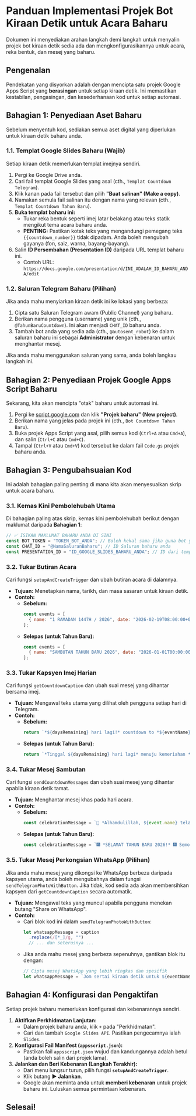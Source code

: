 # Panduan Implementasi Projek Bot Kiraan Detik untuk Acara Baharu

Dokumen ini menyediakan arahan langkah demi langkah untuk menyalin projek bot kiraan detik sedia ada dan mengkonfigurasikannya untuk acara, reka bentuk, dan mesej yang baharu.

## Pengenalan

Pendekatan yang disyorkan adalah dengan mencipta satu projek Google Apps Script yang **berasingan** untuk setiap kiraan detik. Ini memastikan kestabilan, pengasingan, dan kesederhanaan kod untuk setiap automasi.

## Bahagian 1: Penyediaan Aset Baharu

Sebelum menyentuh kod, sediakan semua aset digital yang diperlukan untuk kiraan detik baharu anda.

### 1.1. Templat Google Slides Baharu (Wajib)

Setiap kiraan detik memerlukan templat imejnya sendiri.

1.  Pergi ke Google Drive anda.
2.  Cari fail templat Google Slides yang asal (cth., `Templat Countdown Telegram`).
3.  Klik kanan pada fail tersebut dan pilih **"Buat salinan" (Make a copy)**.
4.  Namakan semula fail salinan itu dengan nama yang relevan (cth., `Templat Countdown Tahun Baru`).
5.  **Buka templat baharu ini:**
    *   Tukar reka bentuk seperti imej latar belakang atau teks statik mengikut tema acara baharu anda.
    *   **PENTING:** Pastikan kotak teks yang mengandungi pemegang teks `{{countdown_number}}` tidak dipadam. Anda boleh mengubah gayanya (fon, saiz, warna, bayang-bayang).
6.  Salin **ID Persembahan (Presentation ID)** daripada URL templat baharu ini.
    *   Contoh URL: `https://docs.google.com/presentation/d/INI_ADALAH_ID_BAHARU_ANDA/edit`

### 1.2. Saluran Telegram Baharu (Pilihan)

Jika anda mahu menyiarkan kiraan detik ini ke lokasi yang berbeza:

1.  Cipta satu Saluran Telegram awam (Public Channel) yang baharu.
2.  Berikan nama pengguna (username) yang unik (cth., `@TahunBaruCountdown`). Ini akan menjadi `CHAT_ID` baharu anda.
3.  Tambah bot anda yang sedia ada (cth., `@autosent_robot`) ke dalam saluran baharu ini sebagai **Administrator** dengan kebenaran untuk menghantar mesej.

Jika anda mahu menggunakan saluran yang sama, anda boleh langkau langkah ini.

## Bahagian 2: Penyediaan Projek Google Apps Script Baharu

Sekarang, kita akan mencipta "otak" baharu untuk automasi ini.

1.  Pergi ke [script.google.com](https://script.google.com) dan klik **"Projek baharu" (New project)**.
2.  Berikan nama yang jelas pada projek ini (cth., `Bot Countdown Tahun Baru`).
3.  Buka projek Apps Script yang asal, pilih semua kod (`Ctrl+A` atau `Cmd+A`), dan salin (`Ctrl+C` atau `Cmd+C`).
4.  Tampal (`Ctrl+V` atau `Cmd+V`) kod tersebut ke dalam fail `Code.gs` projek baharu anda.

## Bahagian 3: Pengubahsuaian Kod

Ini adalah bahagian paling penting di mana kita akan menyesuaikan skrip untuk acara baharu.

### 3.1. Kemas Kini Pembolehubah Utama

Di bahagian paling atas skrip, kemas kini pembolehubah berikut dengan maklumat daripada **Bahagian 1**:

```javascript
// ✅ ISIKAN MAKLUMAT BAHARU ANDA DI SINI
const BOT_TOKEN = "TOKEN_BOT_ANDA"; // Boleh kekal sama jika guna bot yang sama
const CHAT_ID = "@NamaSaluranBaharu"; // ID Saluran baharu anda
const PRESENTATION_ID = "ID_GOOGLE_SLIDES_BAHARU_ANDA"; // ID dari templat baharu
```

### 3.2. Tukar Butiran Acara

Cari fungsi `setupAndCreateTrigger` dan ubah butiran acara di dalamnya.

*   **Tujuan:** Menetapkan nama, tarikh, dan masa sasaran untuk kiraan detik.
*   **Contoh:**
    *   **Sebelum:**
        ```javascript
        const events = [
          { name: "1 RAMADAN 1447H / 2026", date: "2026-02-19T08:00:00+08:00" },
        ];
        ```
    *   **Selepas (untuk Tahun Baru):**
        ```javascript
        const events = [
          { name: "SAMBUTAN TAHUN BARU 2026", date: "2026-01-01T00:00:00+08:00" },
        ];
        ```

### 3.3. Tukar Kapsyen Imej Harian

Cari fungsi `getCountdownCaption` dan ubah suai mesej yang dihantar bersama imej.

*   **Tujuan:** Mengawal teks utama yang dilihat oleh pengguna setiap hari di Telegram.
*   **Contoh:**
    *   **Sebelum:**
        ```javascript
        return `*${daysRemaining} hari lagi!* countdown to *${eventName}* ⌛️\n\n📆 ${formattedDate}\n\nInfo lanjut dan peringatan harian:\n\n#ramadancountdown`;
        ```
    *   **Selepas (untuk Tahun Baru):**
        ```javascript
        return `*Tinggal ${daysRemaining} hari lagi* menuju kemeriahan *${eventName}*! 🎉\n\n🗓️ Tarikh: ${formattedDate}\n\nJom raikan bersama!\n\n#TahunBaru2026 #CountdownMY`;
        ```

### 3.4. Tukar Mesej Sambutan

Cari fungsi `sendCountdownMessages` dan ubah suai mesej yang dihantar apabila kiraan detik tamat.

*   **Tujuan:** Menghantar mesej khas pada hari acara.
*   **Contoh:**
    *   **Sebelum:**
        ```javascript
        const celebrationMessage = `🎉 *Alhamdulillah, ${event.name} telah tiba!* 🎉`;
        ```
    *   **Selepas (untuk Tahun Baru):**
        ```javascript
        const celebrationMessage = `🎆 *SELAMAT TAHUN BARU 2026!* 🎆 Semoga tahun ini membawa kebahagiaan untuk anda semua! ✨`;
        ```

### 3.5. Tukar Mesej Perkongsian WhatsApp (Pilihan)

Jika anda mahu mesej yang dikongsi ke WhatsApp berbeza daripada kapsyen utama, anda boleh mengubahnya dalam fungsi `sendTelegramPhotoWithButton`. Jika tidak, kod sedia ada akan membersihkan kapsyen dari `getCountdownCaption` secara automatik.

*   **Tujuan:** Mengawal teks yang muncul apabila pengguna menekan butang "Share on WhatsApp".
*   **Contoh:**
    *   Cari blok kod ini dalam `sendTelegramPhotoWithButton`:
        ```javascript
        let whatsappMessage = caption
          .replace(/[*_]/g, "")
          // ... dan seterusnya ...
        ```
    *   Jika anda mahu mesej yang berbeza sepenuhnya, gantikan blok itu dengan:
        ```javascript
        // Cipta mesej WhatsApp yang lebih ringkas dan spesifik
        let whatsappMessage = `Jom sertai kiraan detik untuk ${eventName}! Tinggal ${daysRemaining} hari lagi. Dapatkan peringatan harian di sini:`;
        ```

## Bahagian 4: Konfigurasi dan Pengaktifan

Setiap projek baharu memerlukan konfigurasi dan kebenarannya sendiri.

1.  **Aktifkan Perkhidmatan Lanjutan:**
    *   Dalam projek baharu anda, klik `+` pada "Perkhidmatan".
    *   Cari dan tambah `Google Slides API`. Pastikan pengecamnya ialah `Slides`.
2.  **Konfigurasi Fail Manifest (`appsscript.json`):**
    *   Pastikan fail `appsscript.json` wujud dan kandungannya adalah betul (anda boleh salin dari projek lama).
3.  **Jalankan dan Beri Kebenaran (Langkah Terakhir):**
    *   Dari menu lungsur turun, pilih fungsi **`setupAndCreateTrigger`**.
    *   Klik butang **▶️ Jalankan**.
    *   Google akan meminta anda untuk **memberi kebenaran** untuk projek baharu ini. Luluskan semua permintaan kebenaran.

## Selesai!
